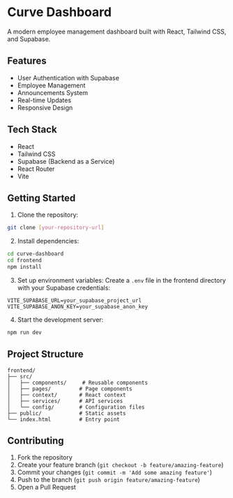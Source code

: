 # Curve Dashboard

A modern employee management dashboard built with React, Tailwind CSS, and Supabase.

## Features

- User Authentication with Supabase
- Employee Management
- Announcements System
- Real-time Updates
- Responsive Design

## Tech Stack

- React
- Tailwind CSS
- Supabase (Backend as a Service)
- React Router
- Vite

## Getting Started

1. Clone the repository:
```bash
git clone [your-repository-url]
```

2. Install dependencies:
```bash
cd curve-dashboard
cd frontend
npm install
```

3. Set up environment variables:
Create a `.env` file in the frontend directory with your Supabase credentials:
```env
VITE_SUPABASE_URL=your_supabase_project_url
VITE_SUPABASE_ANON_KEY=your_supabase_anon_key
```

4. Start the development server:
```bash
npm run dev
```

## Project Structure

```
frontend/
├── src/
│   ├── components/     # Reusable components
│   ├── pages/         # Page components
│   ├── context/       # React context
│   ├── services/      # API services
│   └── config/        # Configuration files
├── public/            # Static assets
└── index.html         # Entry point
```

## Contributing

1. Fork the repository
2. Create your feature branch (`git checkout -b feature/amazing-feature`)
3. Commit your changes (`git commit -m 'Add some amazing feature'`)
4. Push to the branch (`git push origin feature/amazing-feature`)
5. Open a Pull Request 